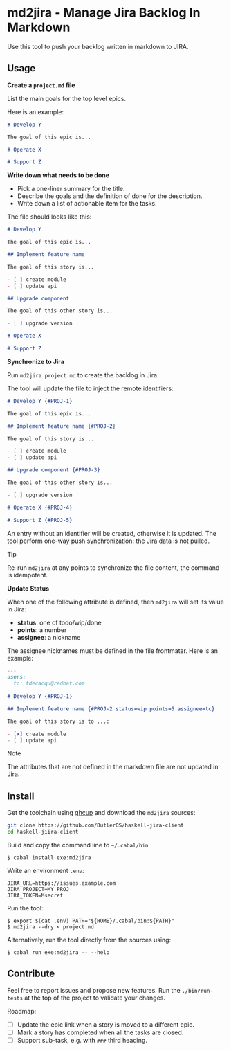 # md2jira - Manage Jira Backlog In Markdown

Use this tool to push your backlog written in markdown to JIRA.


## Usage

**Create a `project.md` file**

List the main goals for the top level epics.

Here is an example:

```markdown
# Develop Y

The goal of this epic is...

# Operate X

# Support Z
```


**Write down what needs to be done**

- Pick a one-liner summary for the title.
- Describe the goals and the definition of done for the description.
- Write down a list of actionable item for the tasks.

The file should looks like this:

```markdown
# Develop Y

The goal of this epic is...

## Implement feature name

The goal of this story is...

- [ ] create module
- [ ] update api

## Upgrade component

The goal of this other story is...

- [ ] upgrade version

# Operate X

# Support Z
```


**Synchronize to Jira**

Run `md2jira project.md` to create the backlog in Jira.

The tool will update the file to inject the remote identifiers:

```markdown
# Develop Y {#PROJ-1}

The goal of this epic is...

## Implement feature name {#PROJ-2}

The goal of this story is...

- [ ] create module
- [ ] update api

## Upgrade component {#PROJ-3}

The goal of this other story is...

- [ ] upgrade version

# Operate X {#PROJ-4}

# Support Z {#PROJ-5}
```

An entry without an identifier will be created, otherwise it is updated.
The tool perform one-way push synchronization: the Jira data is not pulled.

> [!tip]
> Re-run `md2jira` at any points to synchronize the file content, the command is idempotent.

**Update Status**

When one of the following attribute is defined, then `md2jira` will set its value in Jira:

- **status**: one of todo/wip/done
- **points**: a number
- **assignee**: a nickname

The assignee nicknames must be defined in the file frontmater. Here is an example:

```markdown
---
users:
  tc: tdecacqu@redhat.com
---
# Develop Y {#PROJ-1}

## Implement feature name {#PROJ-2 status=wip points=5 assignee=tc}

The goal of this story is to ...:

- [x] create module
- [ ] update api
```

> [!note]
> The attributes that are not defined in the markdown file are not updated in Jira.


## Install

Get the toolchain using [ghcup](https://www.haskell.org/ghcup/) and download the `md2jira` sources:

```bash
git clone https://github.com/ButlerOS/haskell-jira-client
cd haskell-jiira-client
```

Build and copy the command line to `~/.cabal/bin`

```
$ cabal install exe:md2jira
```

Write an environment `.env`:

```
JIRA_URL=https://issues.example.com
JIRA_PROJECT=MY_PROJ
JIRA_TOKEN=Msecret
```

Run the tool:

```
$ export $(cat .env) PATH="${HOME}/.cabal/bin:${PATH}"
$ md2jira --dry < project.md
```

Alternatively, run the tool directly from the sources using:

```
$ cabal run exe:md2jira -- --help
```


## Contribute

Feel free to report issues and propose new features. Run the `./bin/run-tests` at the top of the project to validate your changes.

Roadmap:

- [ ] Update the epic link when a story is moved to a different epic.
- [ ] Mark a story has completed when all the tasks are closed.
- [ ] Support sub-task, e.g. with `###` third heading.

